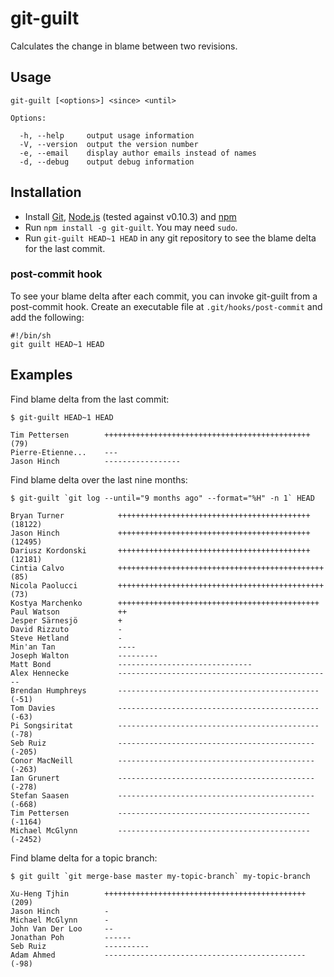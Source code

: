 # git-guilt

Calculates the change in blame between two revisions.

## Usage

    git-guilt [<options>] <since> <until>

    Options:

      -h, --help     output usage information
      -V, --version  output the version number
      -e, --email    display author emails instead of names
      -d, --debug    output debug information
      
## Installation

- Install [Git](http://git-scm.com/), [Node.js](http://nodejs.org/) (tested against v0.10.3) and [npm](https://npmjs.org/)
- Run ``npm install -g git-guilt``. You may need ``sudo``.
- Run ``git-guilt HEAD~1 HEAD`` in any git repository to see the blame delta for the last commit.

### post-commit hook

To see your blame delta after each commit, you can invoke git-guilt from a post-commit hook. Create an executable file at ``.git/hooks/post-commit`` and add the following:

    #!/bin/sh    
    git guilt HEAD~1 HEAD


## Examples

Find blame delta from the last commit:

	$ git-guilt HEAD~1 HEAD
	
	Tim Pettersen        ++++++++++++++++++++++++++++++++++++++++++++++(79)
	Pierre-Etienne...    ---
	Jason Hinch          -----------------

Find blame delta over the last nine months:

	$ git-guilt `git log --until="9 months ago" --format="%H" -n 1` HEAD
	
	Bryan Turner            +++++++++++++++++++++++++++++++++++++++++++(18122)
	Jason Hinch             +++++++++++++++++++++++++++++++++++++++++++(12495)
	Dariusz Kordonski       +++++++++++++++++++++++++++++++++++++++++++(12181)
	Cintia Calvo            ++++++++++++++++++++++++++++++++++++++++++++++(85)
	Nicola Paolucci         ++++++++++++++++++++++++++++++++++++++++++++++(73)
	Kostya Marchenko        +++++++++++++++++++++++++++++++++++++++++++++
	Paul Watson             ++
	Jesper Särnesjö         +
	David Rizzuto           -
	Steve Hetland           -
	Min'an Tan              ----
	Joseph Walton           ---------
	Matt Bond               ------------------------------
	Alex Hennecke           ------------------------------------------------
	Brendan Humphreys       ---------------------------------------------(-51)
	Tom Davies              ---------------------------------------------(-63)
	Pi Songsiritat          ---------------------------------------------(-78)
	Seb Ruiz                --------------------------------------------(-205)
	Conor MacNeill          --------------------------------------------(-263)
	Ian Grunert             --------------------------------------------(-278)
	Stefan Saasen           --------------------------------------------(-668)
	Tim Pettersen           -------------------------------------------(-1164)
	Michael McGlynn         -------------------------------------------(-2452)

Find blame delta for a topic branch:

	$ git guilt `git merge-base master my-topic-branch` my-topic-branch
	
	Xu-Heng Tjhin        +++++++++++++++++++++++++++++++++++++++++++++(209)
	Jason Hinch          -
	Michael McGlynn      -
	John Van Der Loo     --
	Jonathan Poh         ------
	Seb Ruiz             ----------
	Adam Ahmed           ---------------------------------------------(-98)


	
	